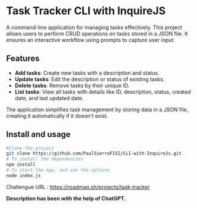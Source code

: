 # Task Tracker CLI with InquireJS

A command-line application for managing tasks effectively. This project allows users to perform CRUD operations on tasks stored in a JSON file. It ensures an interactive workflow using prompts to capture user input.

## Features

- **Add tasks**: Create new tasks with a description and status.
- **Update tasks**: Edit the description or status of existing tasks.
- **Delete tasks**: Remove tasks by their unique ID.
- **List tasks**: View all tasks with details like ID, description, status, created date, and last updated date.

The application simplifies task management by storing data in a JSON file, creating it automatically if it doesn't exist.

## Install and usage


```bash
#Clone the project
git clone https://github.com/PaulSierraFISI/CLI-with-InquireJs.git
# To install the dependencies
npm install
# To start the app, and see the options
node index.js
```

Challengue URL : https://roadmap.sh/projects/task-tracker

**Description has been with the help of ChatGPT.**
